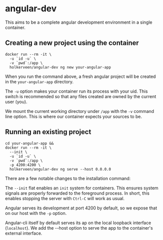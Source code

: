 # angular-dev

This aims to be a complete angular development environment in a single container.

## Creating a new project using the container

```shell script
docker run --rm -it \
  -u `id -u` \
  -v `pwd`:/app \
  holkerveen/angular-dev ng new your-angular-app
```

When you run the command above, a fresh angular project will be created in the `your-angular-app` directory.

The `-u` option makes your container run its process with your uid. This switch is recommended so that any files created
are owned by the current user (you).

We mount the current working directory under `/app` with the `-v` command line option. This is where our container expects your sources to be.

## Running an existing project

```shell script
cd your-angular-app &&
docker run --rm -it \
  --init \
  -u `id -u` \
  -v `pwd`:/app \
  -p 4200:4200 \
  holkerveen/angular-dev ng serve --host 0.0.0.0
```

There are a few notable changes to the installation command:

The `--init` flat enables an `init` system for containers. This ensures system signals are properly forwarded to the foreground process. In short, this enables stopping the server with `Ctrl-C` will work as usual.

Angular serves its development at port 4200 by default, so we expose that on our host with the `-p` option.

Angular-cli itself by default serves its ap on the local loopback interface (`localhost`). We add the --host option to serve the app to the container's external interface.

